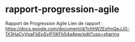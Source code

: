 # rapport-progression-agile
Rapport de Progression Agile
Lien de rapport : https://docs.google.com/document/d/1chhW2EofmQeJJG-1X3HaCyVpaFbEpSyIF0KFb54a4pw/edit?usp=sharing

